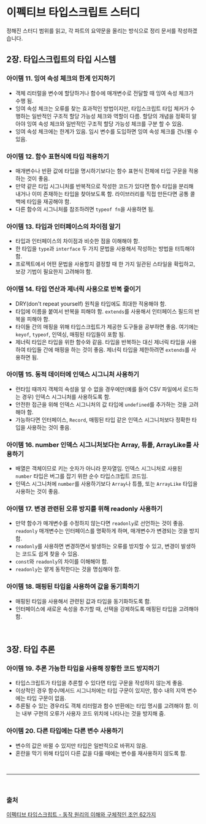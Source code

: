 # 이펙티브 타입스크립트 스터디

정해진 스터디 범위를 읽고, 각 파트의 요약문을 올리는 방식으로 정리 문서를 작성하겠습니다.

## 2장. 타입스크립트의 타입 시스템

### 아이템 11. 잉여 속성 체크의 한계 인지하기

- 객체 리터럴을 변수에 할당하거나 함수에 매개변수로 전달할 때 잉여 속성 체크가 수행 됨.
- 잉여 속성 체크는 오류를 찾는 효과적인 방법이지만, 타입스크립트 타입 체커가 수행하는 일반적인 구조적 할당 가능성 체크와 역할이 다름. 할당의 개념을 정확히 알아야 잉여 속성 체크와 일반적인 구조적 할당 가능성 체크를 구분 할 수 있음.
- 잉여 속성 체크에는 한계가 있음. 임시 변수를 도입하면 잉여 속성 체크를 건너뛸 수 있음.

### 아이템 12. 함수 표현식에 타입 적용하기

- 매개변수나 반환 값에 타입을 명시하기보다는 함수 표현식 전체에 타입 구문을 적용하는 것이 좋음.
- 만약 같은 타입 시그니처를 반복적으로 작성한 코드가 있다면 함수 타입을 분리해 내거나 이미 존재하는 타입을 찾아보도록 함. 라이브러리를 직접 만든다면 공통 콜백에 타입을 재공해야 함.
- 다른 함수의 시그니처를 참조하려면 `typeof fn`을 사용하면 됨.

### 아이템 13. 타입과 인터페이스의 차이점 알기

- 타입과 인터페이스의 차이점과 비슷한 점을 이해해야 함.
- 한 타입을 `type`과 `interface` 두 가지 문법을 사용해서 작성하는 방법을 터득해야 함.
- 프로젝트에서 어떤 문법을 사용할지 결정할 때 한 가지 일관된 스타일을 확립하고, 보강 기법이 필요한지 고려해야 함.

### 아이템 14. 타입 연산과 제너릭 사용으로 반복 줄이기

- DRY(don't repeat yourself) 원칙을 타입에도 최대한 적용해야 함.
- 타입에 이름을 붙여서 반복을 피해야 함. `extends`를 사용해서 인터페이스 필드의 반복을 피해야 함.
- 타이들 간의 매핑을 위해 타입스크립트가 제공한 도구들을 공부하면 좋음. 여기에는 `keyof`, `typeof`, 인덱싱, 매핑된 타입들이 포함 됨.
- 제너릭 타입은 타입을 위한 함수와 같음. 타입을 반복하는 대신 제너릭 타입을 사용하여 타입들 간에 매핑을 하는 것이 좋음. 제너릭 타입을 제한하려면 `extends`를 사용하면 됨.

### 아이템 15. 동적 데이터에 인덱스 시그니처 사용하기

- 런타임 때까지 객체의 속성을 알 수 없을 경우에만(예를 들어 CSV 파일에서 로드하는 경우) 인덱스 시그니처를 사용하도록 함.
- 안전한 접근을 위해 인덱스 시그니처의 값 타입에 `undefined`를 추가하는 것을 고려해야 함.
- 가능하다면 인터페이스, `Record`, 매핑된 타입 같은 인덱스 시그니처보다 정확한 타입을 사용하는 것이 좋음.

### 아이템 16. number 인덱스 시그니처보다는 Array, 튜플, ArrayLike를 사용하기

- 배열은 객체이므로 키는 숫자가 아니라 문자열임. 인덱스 시그니처로 사용된 `number` 타입은 버그를 잡기 위한 순수 타입스크립트 코드임.
- 인덱스 시그니처에 `number`를 사용하기보다 `Array`나 튜플, 또는 `ArrayLike` 타입을 사용하는 것이 좋음.

### 아이템 17. 변경 관련된 오류 방지를 위해 readonly 사용하기

- 만약 함수가 매개변수를 수정하지 않는다면 `readonly`로 선언하는 것이 좋음. `readonly` 매개변수는 인터페이스를 명확하게 하며, 매개변수가 변경되는 것을 방지함.
- `readonly`를 사용하면 변경하면서 발생하는 오류를 방지할 수 있고, 변경이 발생하는 코드도 쉽게 찾을 수 있음.
- `const`와 `readonly`의 차이를 이해해야 함.
- `readonly`는 얕게 동작한다는 것을 명심해야 함.

### 아이템 18. 매핑된 타입을 사용하여 값을 동기화하기

- 매핑된 타입을 사용해서 관련된 값과 타입을 동기화하도록 함.
- 인터페이스에 새로운 속성을 추가할 때, 선택을 강제하도록 매핑된 타입을 고려해야 함.

<br />

## 3장. 타입 추론

### 아이템 19. 추론 가능한 타입을 사용해 장황한 코드 방지하기

- 타입스크립트가 타입을 추론할 수 있다면 타입 구문을 작성하지 않는게 좋음.
- 이상적인 경우 함수/메서드 시그니처에는 타입 구문이 있지만, 함수 내의 지역 변수에는 타입 구문이 없음.
- 추론될 수 있는 경우라도 객체 리터럴과 함수 반환에는 타입 명시를 고려해야 함. 이는 내부 구현의 오류가 사용자 코드 위치에 나타나는 것을 방지해 줌.

### 아이템 20. 다른 타입에는 다른 변수 사용하기

- 변수의 값은 바뀔 수 있지만 타입은 일반적으로 바뀌지 않음.
- 혼란을 막기 위해 타입이 다른 값을 다룰 때에는 변수를 재사용하지 않도록 함.

<br />

---

<br />

### 출처

[이펙티브 타입스크립트 - 동작 원리의 이해와 구체적인 조언 62가지](http://www.kyobobook.co.kr/product/detailViewKor.laf?mallGb=KOR&ejkGb=KOR&barcode=9788966263134)
